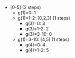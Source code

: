 * [0-5] (2 steps)
  * g(1)=0: 1
  * g(1)=1-2: [0,2,3] (1 steps)
    * g(3)=0: 3
    * g(3)=1-2: 2
    * g(3)=3-10: 0
  * g(1)=3-10: [4,5] (1 steps)
    * g(4)=0: 4
    * g(4)=1-2: 5
